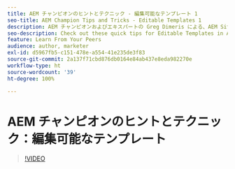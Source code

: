 ```yaml
---
title: AEM チャンピオンのヒントとテクニック - 編集可能なテンプレート 1
seo-title: AEM Champion Tips and Tricks - Editable Templates 1
description: AEM チャンピオンおよびエキスパートの Greg Dimeris による、AEM Sites の編集可能なテンプレートに関するこれらのクイックヒントをご覧ください。今すぐご自身のインスタンスで試してみてください。
seo-description: Check out these quick tips for Editable Templates in AEM Sites by AEM Champion and expert, Greg Dimeris. Try them out in your instance today.
feature: Learn From Your Peers
audience: author, marketer
exl-id: d5967fb5-c151-478e-a554-41e235de3f83
source-git-commit: 2a137f71cbd876db0164e84ab437e8eda982270e
workflow-type: ht
source-wordcount: '39'
ht-degree: 100%

---
```


# AEM チャンピオンのヒントとテクニック：編集可能なテンプレート

>[!VIDEO](https://video.tv.adobe.com/v/3409424?quality=12&learn=on)
